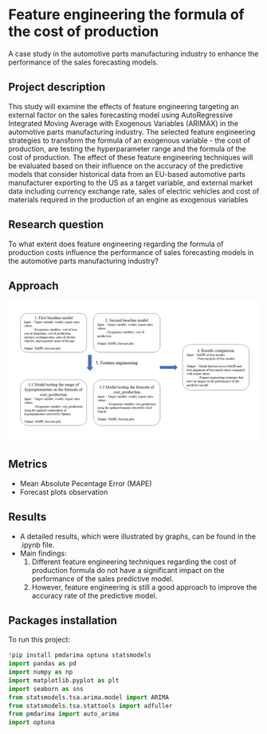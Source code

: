 # Feature engineering the formula of the cost of production
A case study in the automotive parts manufacturing industry to enhance the performance of the sales forecasting models.

## Project description
This study will examine the effects of feature engineering targeting an external factor on the sales forecasting model using AutoRegressive Integrated Moving Average with Exogenous Variables (ARIMAX) in the automotive parts manufacturing industry. The selected feature engineering strategies to transform the formula of an exogenous variable - the cost of production, are testing the hyperparameter range and the formula of the cost of production. The effect of these feature engineering techniques will be evaluated based on their influence on the accuracy of the predictive models that consider historical data from an EU-based automotive parts manufacturer exporting to the US as a target variable, and external market data including currency exchange rate, sales of electric vehicles and cost of materials required in the production of an engine as exogenous variables

## Research question
To what extent does feature engineering regarding the formula of production costs influence the performance of sales forecasting models in the automotive parts manufacturing industry?

## Approach
![alt text](pipeline.png "Workflow of chosen methodology for this project")

## Metrics
* Mean Absolute Pecentage Error (MAPE)
* Forecast plots observation

## Results
* A detailed results, which were illustrated by graphs, can be found in the .ipynb file.
* Main findings:
  1.  Different feature engineering techniques regarding the cost of production formula do not have a significant impact on the performance of the sales predictive model.
  2.  However, feature engineering is still a good approach to improve the accuracy rate of the predictive model.

## Packages installation
To run this project:
```python
!pip install pmdarima optuna statsmodels
import pandas as pd
import numpy as np
import matplotlib.pyplot as plt
import seaborn as sns
from statsmodels.tsa.arima.model import ARIMA
from statsmodels.tsa.stattools import adfuller
from pmdarima import auto_arima
import optuna
```
